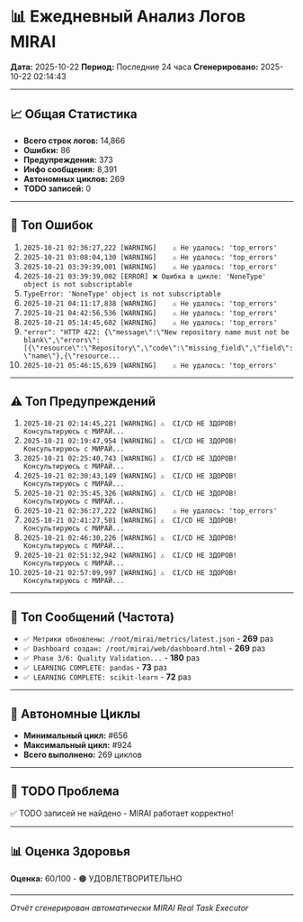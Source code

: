 # 📊 Ежедневный Анализ Логов MIRAI

**Дата:** 2025-10-22
**Период:** Последние 24 часа
**Сгенерировано:** 2025-10-22 02:14:43

---

## 📈 Общая Статистика

- **Всего строк логов:** 14,866
- **Ошибки:** 86
- **Предупреждения:** 373
- **Инфо сообщения:** 8,391
- **Автономных циклов:** 269
- **TODO записей:** 0

---

## 🔴 Топ Ошибок

1. `2025-10-21 02:36:27,222 [WARNING]    ⚠️ Не удалось: 'top_errors'`
2. `2025-10-21 03:08:04,130 [WARNING]    ⚠️ Не удалось: 'top_errors'`
3. `2025-10-21 03:39:39,001 [WARNING]    ⚠️ Не удалось: 'top_errors'`
4. `2025-10-21 03:39:39,002 [ERROR] ❌ Ошибка в цикле: 'NoneType' object is not subscriptable`
5. `TypeError: 'NoneType' object is not subscriptable`
6. `2025-10-21 04:11:17,838 [WARNING]    ⚠️ Не удалось: 'top_errors'`
7. `2025-10-21 04:42:56,536 [WARNING]    ⚠️ Не удалось: 'top_errors'`
8. `2025-10-21 05:14:45,602 [WARNING]    ⚠️ Не удалось: 'top_errors'`
9. `"error": "HTTP 422: {\"message\":\"New repository name must not be blank\",\"errors\":[{\"resource\":\"Repository\",\"code\":\"missing_field\",\"field\":\"name\"},{\"resource...`
10. `2025-10-21 05:46:15,639 [WARNING]    ⚠️ Не удалось: 'top_errors'`

---

## ⚠️ Топ Предупреждений

1. `2025-10-21 02:14:45,221 [WARNING] ⚠️  CI/CD НЕ ЗДОРОВ! Консультируюсь с МИРАЙ...`
2. `2025-10-21 02:19:47,954 [WARNING] ⚠️  CI/CD НЕ ЗДОРОВ! Консультируюсь с МИРАЙ...`
3. `2025-10-21 02:25:40,743 [WARNING] ⚠️  CI/CD НЕ ЗДОРОВ! Консультируюсь с МИРАЙ...`
4. `2025-10-21 02:30:43,149 [WARNING] ⚠️  CI/CD НЕ ЗДОРОВ! Консультируюсь с МИРАЙ...`
5. `2025-10-21 02:35:45,326 [WARNING] ⚠️  CI/CD НЕ ЗДОРОВ! Консультируюсь с МИРАЙ...`
6. `2025-10-21 02:36:27,222 [WARNING]    ⚠️ Не удалось: 'top_errors'`
7. `2025-10-21 02:41:27,501 [WARNING] ⚠️  CI/CD НЕ ЗДОРОВ! Консультируюсь с МИРАЙ...`
8. `2025-10-21 02:46:30,226 [WARNING] ⚠️  CI/CD НЕ ЗДОРОВ! Консультируюсь с МИРАЙ...`
9. `2025-10-21 02:51:32,942 [WARNING] ⚠️  CI/CD НЕ ЗДОРОВ! Консультируюсь с МИРАЙ...`
10. `2025-10-21 02:57:09,997 [WARNING] ⚠️  CI/CD НЕ ЗДОРОВ! Консультируюсь с МИРАЙ...`

---

## 💬 Топ Сообщений (Частота)

- `✅ Метрики обновлены: /root/mirai/metrics/latest.json` - **269** раз
- `✅ Dashboard создан: /root/mirai/web/dashboard.html` - **269** раз
- `✅ Phase 3/6: Quality Validation...` - **180** раз
- `✅ LEARNING COMPLETE: pandas` - **73** раз
- `✅ LEARNING COMPLETE: scikit-learn` - **72** раз

---

## 🔄 Автономные Циклы

- **Минимальный цикл:** #656
- **Максимальный цикл:** #924
- **Всего выполнено:** 269 циклов

---

## 🚨 TODO Проблема

✅ TODO записей не найдено - MIRAI работает корректно!

---

## 📊 Оценка Здоровья

**Оценка:** 60/100 - 🟠 УДОВЛЕТВОРИТЕЛЬНО

---

*Отчёт сгенерирован автоматически MIRAI Real Task Executor*
